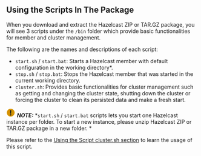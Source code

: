 
## Using the Scripts In The Package

When you download and extract the Hazelcast ZIP or TAR.GZ package, you will see 3 scripts under the `/bin` folder which provide basic functionalities for member and cluster management.

The following are the names and descriptions of each script:

- `start.sh` / `start.bat`: Starts a Hazelcast member with default configuration in the working directory*.
- `stop.sh` / `stop.bat`: Stops the Hazelcast member that was started in the current working directory.
- `cluster.sh`: Provides basic functionalities for cluster management such as getting and changing the cluster state, shutting down the cluster or forcing the cluster to clean its persisted data and make a fresh start.

![image](images/NoteSmall.jpg) ***NOTE:*** *`start.sh` / `start.bat` scripts lets you start one Hazelcast instance per folder. To start a new instance, please unzip Hazelcast ZIP or TAR.GZ package in a new folder. *

Please refer to the [Using the Script cluster.sh section](#using-the-script-cluster-sh) to learn the usage of this script.


